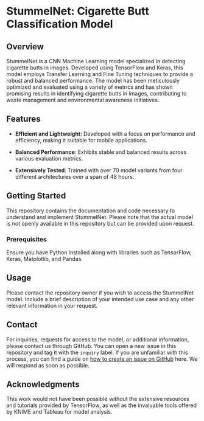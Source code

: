 # StummelNet: Cigarette Butt Classification Model

## Overview

StummelNet is a CNN Machine Learning model specialized in detecting cigarette butts in images. Developed using TensorFlow and Keras, this model employs Transfer Learning and Fine Tuning techniques to provide a robust and balanced performance. The model has been meticulously optimized and evaluated using a variety of metrics and has shown promising results in identifying cigarette butts in images, contributing to waste management and environmental awareness initiatives.

## Features

- **Efficient and Lightweight**: Developed with a focus on performance and efficiency, making it suitable for mobile applications.

- **Balanced Performance**: Exhibits stable and balanced results across various evaluation metrics.

- **Extensively Tested**: Trained with over 70 model variants from four different architectures over a span of 48 hours.

## Getting Started

This repository contains the documentation and code necessary to understand and implement StummelNet. Please note that the actual model is not openly available in this repository but can be provided upon request.

### Prerequisites

Ensure you have Python installed along with libraries such as TensorFlow, Keras, Matplotlib, and Pandas.

## Usage

Please contact the repository owner if you wish to access the StummelNet model. Include a brief description of your intended use case and any other relevant information in your request.

## Contact

For inquiries, requests for access to the model, or additional information, please contact us through GitHub. You can open a new issue in this repository and tag it with the `inquiry` label. If you are unfamiliar with this process, you can find a guide on [how to create an issue on GitHub](https://help.github.com/en/articles/creating-an-issue) here. We will respond as soon as possible.

## Acknowledgments

This work would not have been possible without the extensive resources and tutorials provided by TensorFlow, as well as the invaluable tools offered by KNIME and Tableau for model analysis.
